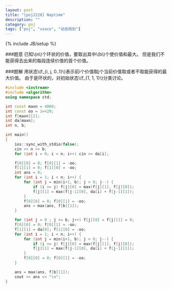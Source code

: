 ```yaml
---
layout: post
title: "[poj2228] Naptime"
description: ""
category: poj
tags: ["poj", "usaco", "动态规划"]
---
```

{% include JB/setup %}

###题意
已知\\(n\\)个环状的价值，要取出其中\\(b\\)个使价值和最大。
但是我们不能获得去出来的每段连续价值的首个价值。

###题解
用状态\\(f_{i, j, 0..1}\\)表示前i个价值取j个当前价值取或者不取能获得的最大价值。
由于是环状的，对初始状态\\(f_{1, 1, 1}\\)分类讨论。

```cpp
#include <iostream>
#include <algorithm>
using namespace std;

int const maxn = 4000;
int const oo = 1<<29;
int f[maxn][2];
int da[maxn];
int n, b;

int main()
{
	ios::sync_with_stdio(false);
	cin >> n >> b;
	for (int i = 0; i < n; i++) cin >> da[i];

	f[0][0] = 0; f[0][1] = -oo;
	f[1][1] = 0; f[1][0] = -oo;
	int ans = 0;
	for (int i = 1; i < n; i++) {
		for (int j = min(i+1, b); j > 0; j--) {
			if (i >= j) f[j][0] = max(f[j][1], f[j][0]);
			f[j][1] = max(f[j-1][0], da[i] + f[j-1][1]);
		}
		f[0][0] = 0; f[0][1] = -oo;
		ans = max(ans, f[b][1]);
	}

	for (int j = 0 ; j <= b; j++) f[j][0] = f[j][1] = 0;
	f[0][0] = 0; f[0][1] = -oo;
	f[1][1] = da[0]; f[1][0] = -oo;
	for (int i = 1; i < n; i++) {
		for (int j = min(i+1, b); j > 0; j--) {
			if (i >= j) f[j][0] = max(f[j][1], f[j][0]);
			f[j][1] = max(f[j-1][0], da[i] + f[j-1][1]);
		}
		f[0][0] = 0; f[0][1] = -oo;
	}

	ans = max(ans, f[b][1]);
	cout << ans << "\n";
}
```
